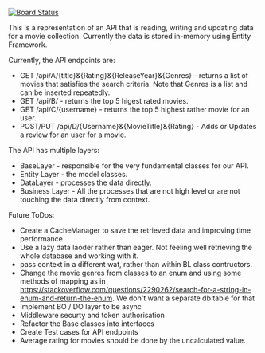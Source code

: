 [![Board Status](https://dev.azure.com/VGaraba/2f45c7ca-819f-477b-a388-bb430ce44a15/9807f194-35fc-4006-80d3-8d0d8af2c7d0/_apis/work/boardbadge/5ead1fc5-90ae-4808-80f3-a5d138921545)](https://dev.azure.com/VGaraba/2f45c7ca-819f-477b-a388-bb430ce44a15/_boards/board/t/9807f194-35fc-4006-80d3-8d0d8af2c7d0/Microsoft.RequirementCategory)

This is a representation of an API that is reading, writing and updating data for a movie collection.
Currently the data is stored in-memory using Entity Framework.

Currently, the API endpoints are:

* GET /api/A/{title}&{Rating}&{ReleaseYear}&{Genres} - returns a list of movies that satisfies the search criteria. Note that Genres is a list and can be inserted repeatedly.
* GET /api/B/ - returns the top 5 higest rated movies.
* GET /api/C/{username} - returns the top 5 highest rather movie for an user.
* POST/PUT /api/D/{Username}&{MovieTitle}&{Rating} - Adds or Updates a review for an user for a movie.

The API has multiple layers:
* BaseLayer - responsible for the very fundamental classes for our API.
* Entity Layer - the model classes.
* DataLayer - processes the data directly.
* Business Layer - All the processes that are not high level or are not touching the data directly from context.

Future ToDos:

- Create a CacheManager to save the retrieved data and improving time performance.
- Use a lazy data laoder rather than eager. Not feeling well retrieving the whole database and working with it.
- pass context in a different wat, rather than within BL class contructors.
- Change the movie genres from classes to an enum and using some methods of mapping as in https://stackoverflow.com/questions/2290262/search-for-a-string-in-enum-and-return-the-enum. We don't want a separate db table for that
- Implement BO / DO layer to be async 
- Middleware securty and token authorisation
- Refactor the Base classes into interfaces
- Create Test cases for API endpoints
- Average rating for movies should be done by the uncalculated value.
